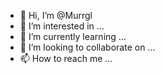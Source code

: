 - 👋 Hi, I’m @Murrgl
- 👀 I’m interested in ...
- 🌱 I’m currently learning ...
- 💞️ I’m looking to collaborate on ...
- 📫 How to reach me ...

<!---
Murrgl/Murrgl is a ✨ special ✨ repository because its `README.md` (this file) appears on your GitHub profile.
You can click the Preview link to take a look at your changes.
--->
